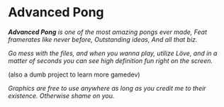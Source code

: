 # Advanced Pong
***Advanced Pong*** 
*is one of the most amazing pongs ever made,*
*Feat framerates like never before,*
*Outstanding ideas,*
*And all that biz.*

*Go mess with the files, and when you wanna play,*
*utilize Löve, and in a matter of seconds you can see high definition fun right on the screen.*

(also a dumb project to learn more gamedev)

*Graphics are free to use anywhere as long as you credit me to their existence. Otherwise shame on you.*